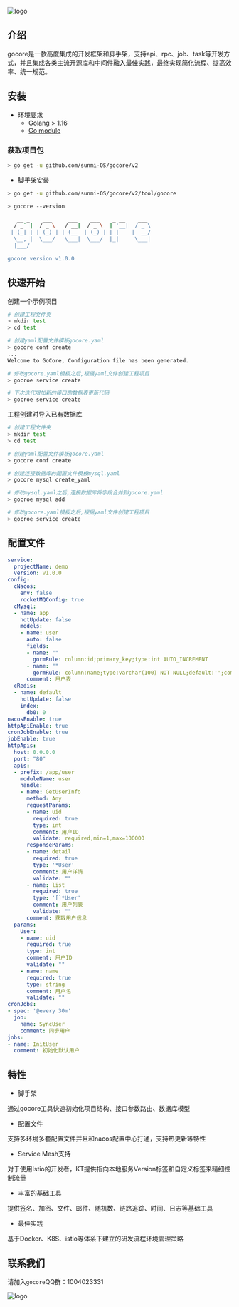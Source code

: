 ![logo](https://file.cdn.sunmi.com/logo.png?x-oss-process=image/resize,h_200)

介绍
---

gocore是一款高度集成的开发框架和脚手架，支持api、rpc、job、task等开发方式，并且集成各类主流开源库和中间件融入最佳实践，最终实现简化流程、提高效率、统一规范。


## 安装

- 环境要求
  - Golang > 1.16
  - [Go module](https://github.com/golang/go/wiki/Modules)
  

### 获取项目包

```bash
> go get -u github.com/sunmi-OS/gocore/v2
```

* 脚手架安装
```bash
> go get -u github.com/sunmi-OS/gocore/v2/tool/gocore

> gocore --version

   __ _    ___     ___    ___    _ __    ___
  / _` |  / _ \   / __|  / _ \  | '__|  / _ \
 | (_| | | (_) | | (__  | (_) | | |    |  __/
  \__, |  \___/   \___|  \___/  |_|     \___|
  |___/

gocore version v1.0.0

```


## 快速开始

创建一个示例项目
```bash
# 创建工程文件夹
> mkdir test
> cd test

# 创建yaml配置文件模板gocore.yaml
> gocore conf create 
...
Welcome to GoCore, Configuration file has been generated.

# 修改gocore.yaml模板之后,根据yaml文件创建工程项目
> gocroe service create 

# 下次迭代增加新的接口的数据表更新代码
> gocroe service create 

```

工程创建时导入已有数据库
```bash
# 创建工程文件夹
> mkdir test 
> cd test

# 创建yaml配置文件模板gocore.yaml
> gocore conf create 

# 创建连接数据库的配置文件模板mysql.yaml
> gocore mysql create_yaml 

# 修改mysql.yaml之后,连接数据库将字段合并到gocore.yaml
> gocroe mysql add 

# 修改gocore.yaml模板之后,根据yaml文件创建工程项目
> gocroe service create 
```


## 配置文件

```yaml
service:
  projectName: demo
  version: v1.0.0
config:
  cNacos:
    env: false
    rocketMQConfig: true
  cMysql:
  - name: app
    hotUpdate: false
    models:
    - name: user
      auto: false
      fields:
      - name: ""
        gormRule: column:id;primary_key;type:int AUTO_INCREMENT
      - name: ""
        gormRule: column:name;type:varchar(100) NOT NULL;default:'';comment:'用户名';unique_index
      comment: 用户表
  cRedis:
  - name: default
    hotUpdate: false
    index:
      db0: 0
nacosEnable: true
httpApiEnable: true
cronJobEnable: true
jobEnable: true
httpApis:
  host: 0.0.0.0
  port: "80"
  apis:
  - prefix: /app/user
    moduleName: user
    handle:
    - name: GetUserInfo
      method: Any
      requestParams:
      - name: uid
        required: true
        type: int
        comment: 用户ID
        validate: required,min=1,max=100000
      responseParams:
      - name: detail
        required: true
        type: '*User'
        comment: 用户详情
        validate: ""
      - name: list
        required: true
        type: '[]*User'
        comment: 用户列表
        validate: ""
      comment: 获取用户信息
  params:
    User:
    - name: uid
      required: true
      type: int
      comment: 用户ID
      validate: ""
    - name: name
      required: true
      type: string
      comment: 用户名
      validate: ""
cronJobs:
- spec: '@every 30m'
  job:
    name: SyncUser
    comment: 同步用户
jobs:
- name: InitUser
  comment: 初始化默认用户
```


## 特性

* 脚手架

通过gocore工具快速初始化项目结构、接口参数路由、数据库模型

* 配置文件

支持多环境多套配置文件并且和nacos配置中心打通，支持热更新等特性

* Service Mesh支持

对于使用Istio的开发者，KT提供指向本地服务Version标签和自定义标签来精细控制流量

* 丰富的基础工具

提供签名、加密、文件、邮件、随机数、链路追踪、时间、日志等基础工具

* 最佳实践

基于Docker、K8S、istio等体系下建立的研发流程环境管理策略

## 联系我们

请加入`gocore`QQ群：1004023331

![logo](media/qq.png)
